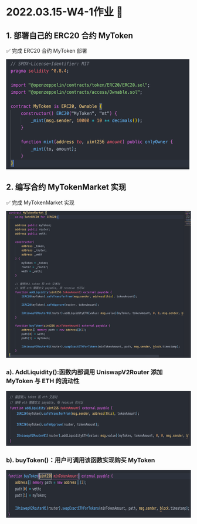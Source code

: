 # 2022.03.15-W4-1作业 📔

## 1. 部署自己的 ERC20 合约 MyToken

✅ 完成 ERC20 合约 MyToken 部署

  <img style="width:500px;height:300px" src="./2022-03-22-14-36-05.png"  alt="见根目录图片"/>

## 2. 编写合约 MyTokenMarket 实现

✅ 完成 MyTokenMarket 实现

<img style="width:600px;height:400px" src="./2022-03-22-14-37-16.png"  alt="见根目录图片"/>

### a). AddLiquidity():函数内部调用 UniswapV2Router 添加 MyToken 与 ETH 的流动性

<img style="width:600px;height:150px" src="./2022-03-22-14-39-11.png"  alt="见根目录图片"/>


### b). buyToken()：用户可调用该函数实现购买 MyToken

<img style="width:600px;height:130px" src="./2022-03-22-14-40-11.png"  alt="见根目录图片"/>